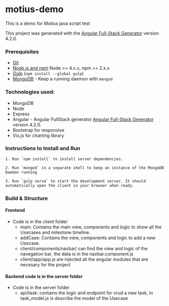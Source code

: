 # motius-demo

This is a demo for Motius java script test

This project was generated with the [Angular Full-Stack Generator](https://github.com/DaftMonk/generator-angular-fullstack) version 4.2.0.

### Prerequisites

- [Git](https://git-scm.com/)
- [Node.js and npm](nodejs.org) Node >= 4.x.x, npm >= 2.x.x
- [Gulp](http://gulpjs.com/) (`npm install --global gulp`)
- [MongoDB](https://www.mongodb.org/) - Keep a running daemon with `mongod`

### Technologies used:

- MongoDB
- Node
- Express
- Angular - Angular FullStack generator [Angular Full-Stack Generator](https://github.com/DaftMonk/generator-angular-fullstack) version 4.2.0.
- Bootstrap for responsive
- Vis.js for charting library

### Instructions to Install and Run

	1. Run `npm install` to install server dependencies.

	2. Run `mongod` in a separate shell to keep an instance of the MongoDB Daemon running

	3. Run `gulp serve` to start the development server. It should automatically open the client in your browser when ready.

### Build & Structure

#### Frontend
- Code is in the client folder
	- main: Contains the main view, components and logic to show all the Usecases and milestone timeline.
	- addCase: Contains the view, components and logic to add a new Usecase.
	- client/components/navbar/ can find the view and logic of the navegation bar, the data is in the navbar.component.js
	- client/app/app.js are injected all the angular modules that are necesary for the project 
#### Backend code is in the server folder
- Code is in the server folder
	- api/task: contains the logic and endpoint for crud a new task, in task_model.js is describe the model of the Usecase
